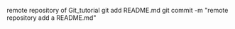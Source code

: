 remote repository of Git_tutorial
git add README.md
git commit -m "remote repository add a README.md"

